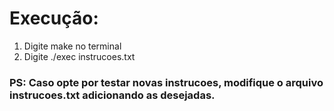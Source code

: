  # Execução:
1. Digite make no terminal	
2. Digite ./exec instrucoes.txt

### PS: Caso opte por testar novas instrucoes, modifique o arquivo instrucoes.txt adicionando as desejadas.
